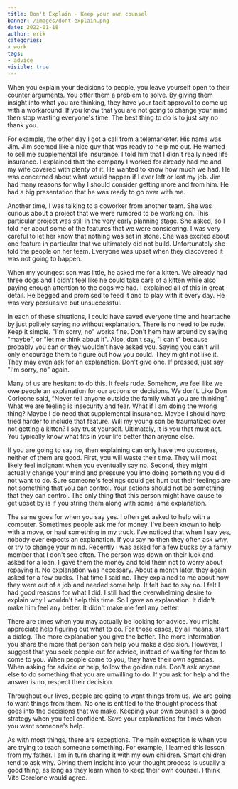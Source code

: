 ```yaml
---
title: Don't Explain - Keep your own counsel
banner: /images/dont-explain.png
date: 2022-01-18
author: erik
categories:
- work
tags:
- advice
visible: true
---
```

When you explain your decisions to people, you leave yourself open to their counter arguments. You offer them a problem to solve. By giving them insight into what you are thinking, they have your tacit approval to come up with a workaround. If you know that you are not going to change your mind then stop wasting everyone's time. The best thing to do is to just say no thank you. 

For example, the other day I got a call from a telemarketer. His name was Jim. Jim seemed like a nice guy that was ready to help me out. He wanted to sell me supplemental life insurance. I told him that I didn't really need life insurance. I explained that the company I worked for already had me and my wife covered with plenty of it. He wanted to know how much we had. He was concerned about what would happen if I ever left or lost my job. Jim had many reasons for why I should consider getting more and from him. He had a big presentation that he was ready to go over with me. 

Another time, I was talking to a coworker from another team. She was curious about a project that we were rumored to be working on. This particular project was still in the very early planning stage. She asked, so I told her about some of the features that we were considering. I was very careful to let her know that nothing was set in stone. She was excited about one feature in particular that we ultimately did not build. Unfortunately she told the people on her team. Everyone was upset when they discovered it was not going to happen.

When my youngest son was little, he asked me for a kitten. We already had three dogs and I didn't feel like he could take care of a kitten while also paying enough attention to the dogs we had. I explained all of this in great detail. He begged and promised to feed it and to play with it every day. He was very persuasive but unsuccessful.

In each of these situations, I could have saved everyone time and heartache by just politely saying no without explanation. There is no need to be rude. Keep it simple. "I'm sorry, no" works fine. Don't hem haw around by saying "maybe", or "let me think about it". Also, don't say, "I can't" because probably you can or they wouldn't have asked you. Saying you can't will only encourage them to figure out how you could. They might not like it. They may even ask for an explanation. Don't give one. If pressed, just say "I'm sorry, no" again. 

Many of us are hesitant to do this. It feels rude. Somehow, we feel like we owe people an explanation for our actions or decisions. We don't. Like Don Corleone said, “Never tell anyone outside the family what you are thinking”. What we are feeling is insecurity and fear. What if I am doing the wrong thing? Maybe I do need that supplemental insurance. Maybe I should have tried harder to include that feature. Will my young son be traumatized over not getting a kitten? I say trust yourself. Ultimately, it is you that must act. You typically know what fits in your life better than anyone else. 

If you are going to say no, then explaining can only have two outcomes, neither of them are good. First, you will waste their time. They will most likely feel indignant when you eventually say no. Second, they might actually change your mind and pressure you into doing something you did not want to do. Sure someone's feelings could get hurt but their feelings are not something that you can control. Your actions should not be something that they can control. The only thing that this person might have cause to get upset by is if you string them along with some lame explanation.

The same goes for when you say yes. I often get asked to help with a computer. Sometimes people ask me for money. I've been known to help with a move, or haul something in my truck. I've noticed that when I say yes, nobody ever expects an explanation. If you say no then they often ask why, or try to change your mind. Recently I was asked for a few bucks by a family member that I don't see often. The person was down on their luck and asked for a loan. I gave them the money and told them not to worry about repaying it. No explanation was necessary. About a month later, they again asked for a few bucks. That time I said no. They explained to me about how they were out of a job and needed some help. It felt bad to say no. I felt I had good reasons for what I did. I still had the overwhelming desire to explain why I wouldn't help this time. So I gave an explanation. It didn't make him feel any better. It didn't make me feel any better.

There are times when you may actually be looking for advice. You might appreciate help figuring out what to do. For those cases, by all means, start a dialog. The more explanation you give the better. The more information you share the more that person can help you make a decision. However, I suggest that you seek people out for advice, instead of waiting for them to come to you. When people come to you, they have their own agendas. When asking for advice or help, follow the golden rule. Don't ask anyone else to do something that you are unwilling to do. If you ask for help and the answer is no, respect their decision.

Throughout our lives, people are going to want things from us. We are going to want things from them. No one is entitled to the thought process that goes into the decisions that we make. Keeping your own counsel is a good strategy when you feel confident. Save your explanations for times when you want someone's help.

As with most things, there are exceptions. The main exception is when you are trying to teach someone something. For example, I learned this lesson from my father. I am in turn sharing it with my own children. Smart children tend to ask why. Giving them insight into your thought process is usually a good thing, as long as they learn when to keep their own counsel. I think Vito Corelone would agree.

